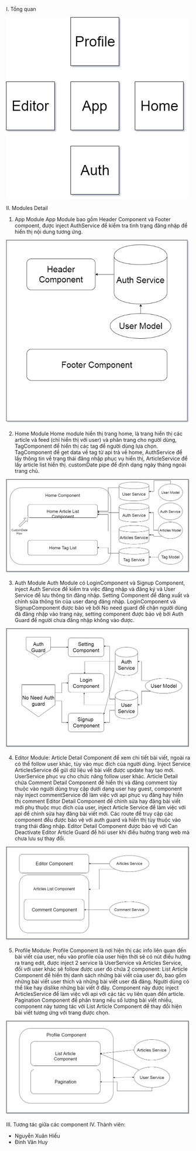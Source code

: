 I. Tổng quan

![alt text](https://github.com/xhieu94/Image/blob/master/Modules.png)

II. Modules Detail

1. App Module
App Module bao gồm Header Component và Footer compoent, được inject AuthService để kiểm tra tình trạng đăng nhập để hiển thị nội dung tương ứng.

![alt text](https://github.com/xhieu94/Image/blob/master/AppModule.png)

2. Home Module
Home module hiển thị trang home, là trang hiển thị các article và feed (chỉ hiển thị với user) và phân trang cho người dùng, TagComponent để hiển thị các tag để người dùng lựa chọn. TagComponent để get data về tag từ api trả về home, AuthService để lấy thông tin về trạng thái đăng nhập phục vụ hiển thị, ArticleService để lấy article list hiển thị. customDate pipe để định dạng ngày tháng ngoài trang chủ.

![alt text](https://github.com/xhieu94/Image/blob/master/HomeModule.png)

3. Auth Module
Auth Module có LoginComponent và Signup Component, inject Auth Service để kiểm tra việc đăng nhập và đăng ký và User Service để lưu thông tin đăng nhập. Setting Component để đăng xuất và chỉnh sửa thông tin của user đang đăng nhập. LoginComponent và SignupComponent được bảo vệ bởi No need guard để chặn người dùng đã đăng nhập vào trang này, setting component được bảo vệ bởi Auth Guard để người chưa đăng nhập không vào được.

![alt text](https://github.com/xhieu94/Image/blob/master/AuthModule.png)

4. Editor Module:
Article Detail Component để xem chi tiết bài viết, ngoài ra có thể follow user khác, tùy vào mục đích của người dùng. Inject Service ArticlesService để gửi dữ liệu về bài viết được update hay tạo mới. UserService phục vụ cho chức năng follow user khác. Article Detail chứa Comment Detail Component để hiển thị và đăng comment tùy thuộc vào người dùng truy cập dưới dạng user hay guest, component này inject commentService để làm việc với api phục vụ đăng hay hiển thị comment
Editor Detail Component để chỉnh sửa hay đăng bài viết mới phụ thuộc mục đích của user, inject Article Service để làm việc với api để chỉnh sửa hay đăng bài viết mới.
Các route để truy cập các component đều được bảo vệ với auth guard và hiển thị tùy thuộc vào trạng thái đăng nhập. Editor Detail Component được bảo vệ với Can Deactivate Editor Article Guard để hỏi user khi điều hướng trang web mà chưa lưu sự thay đổi.

![alt text](https://github.com/xhieu94/Image/blob/master/EditorModule.png)

5. Profile Module:
Profile Component là nơi hiện thị các info liên quan đến bài viết của user, nếu vào profile của user hiện thời sẽ có nút điều hướng ra trang edit, được inject 2 service là UserService và Articles Service, đối với user khác sẽ follow được user đó chứa 2 component:
List Article Component để hiển thị danh sách những bài viết của user đó, bao gồm những bài viết user thích và những bài viết user đã đăng. Người dùng có thể like hay dislike những bài viết ở đây. Component này được inject ArticlesService để làm việc với api với các tác vụ liên quan đến article.
Pagination Component để phân trang nếu số lượng bài viết nhiều, component này tương tác với List Article Component để thay đổi hiện bài viết tương ứng với trang được chọn.

![alt text](https://github.com/xhieu94/Image/blob/master/ProfileModule.png)

III. Tương tác giữa các component
IV. Thành viên:
- Nguyễn Xuân Hiếu
- Đinh Văn Huy
 
